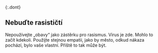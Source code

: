 {:.dont} 
## Nebuďte rasističtí

Nepoužívejte „obavy“ jako zástěrku pro rasismus. Virus je zde. Mohlo to začít kdekoli. Použijte stejnou empatii, jako by město, odkud nákaza pochází, bylo vaše vlastní. Příště to tak může být.
